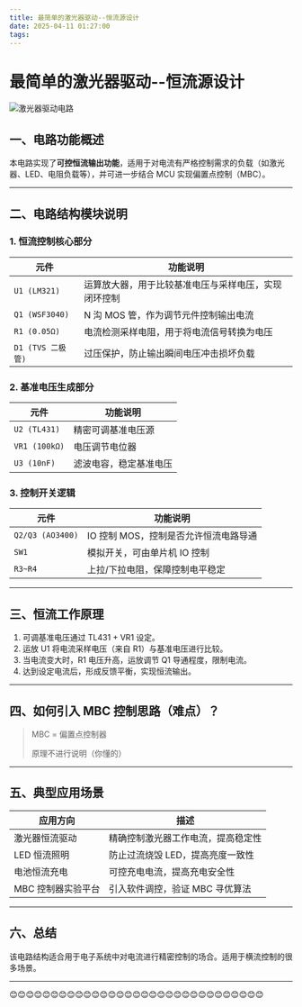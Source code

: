 ```yaml
---
title: 最简单的激光器驱动--恒流源设计
date: 2025-04-11 01:27:00
tags:
---
```


# 最简单的激光器驱动--恒流源设计

![激光器驱动电路](/img/LD.png)



## 一、电路功能概述

本电路实现了**可控恒流输出功能**，适用于对电流有严格控制需求的负载（如激光器、LED、电阻负载等），并可进一步结合 MCU 实现偏置点控制（MBC）。

---

## 二、电路结构模块说明

### 1. 恒流控制核心部分

| 元件              | 功能说明                                             |
| ----------------- | ---------------------------------------------------- |
| `U1 (LM321)`      | 运算放大器，用于比较基准电压与采样电压，实现闭环控制 |
| `Q1 (WSF3040)`    | N 沟 MOS 管，作为调节元件控制输出电流                |
| `R1 (0.05Ω)`      | 电流检测采样电阻，用于将电流信号转换为电压           |
| `D1 (TVS 二极管)` | 过压保护，防止输出瞬间电压冲击损坏负载               |

### 2. 基准电压生成部分

| 元件          | 功能说明               |
| ------------- | ---------------------- |
| `U2 (TL431)`  | 精密可调基准电压源     |
| `VR1 (100kΩ)` | 电压调节电位器         |
| `U3 (10nF)`   | 滤波电容，稳定基准电压 |

### 3. 控制开关逻辑

| 元件             | 功能说明                              |
| ---------------- | ------------------------------------- |
| `Q2/Q3 (AO3400)` | IO 控制 MOS，控制是否允许恒流电路导通 |
| `SW1`            | 模拟开关，可由单片机 IO 控制          |
| `R3~R4`          | 上拉/下拉电阻，保障控制电平稳定       |

---

##  三、恒流工作原理

1. 可调基准电压通过 TL431 + VR1 设定。
2. 运放 U1 将电流采样电压（来自 R1）与基准电压进行比较。
3. 当电流变大时，R1 电压升高，运放调节 Q1 导通程度，限制电流。
4. 达到设定电流后，形成反馈平衡，实现恒流输出。

---

## 四、如何引入 MBC 控制思路（难点）？

> MBC = 偏置点控制器
>
> 原理不进行说明（你懂的）

---

##  五、典型应用场景

| 应用方向           | 描述                               |
| ------------------ | ---------------------------------- |
| 激光器恒流驱动     | 精确控制激光器工作电流，提高稳定性 |
| LED 恒流照明       | 防止过流烧毁 LED，提高亮度一致性   |
| 电池恒流充电       | 可控充电电流，提高充电安全性       |
| MBC 控制器实验平台 | 引入软件调控，验证 MBC 寻优算法    |

---

## 六、总结

该电路结构适合用于电子系统中对电流进行精密控制的场合。适用于横流控制的很多场景。

---

😊😊😊😊😊😊😊😊😊😊😊😊😊😊😊😊😊😊😊😊😊😊😊😊😊😊😊😊😊😊😊
